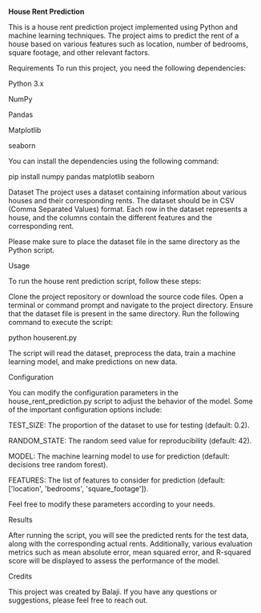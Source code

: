 **House Rent Prediction**

This is a house rent prediction project implemented using Python and machine learning techniques. The project aims to predict the rent of a house based on various features such as location, number of bedrooms, square footage, and other relevant factors.

Requirements
To run this project, you need the following dependencies:

Python 3.x

NumPy

Pandas

Matplotlib

seaborn

You can install the dependencies using the following command:


pip install numpy pandas matplotlib seaborn

Dataset
The project uses a dataset containing information about various houses and their corresponding rents. The dataset should be in CSV (Comma Separated Values) format. Each row in the dataset represents a house, and the columns contain the different features and the corresponding rent.

Please make sure to place the dataset file in the same directory as the Python script.

Usage

To run the house rent prediction script, follow these steps:

Clone the project repository or download the source code files.
Open a terminal or command prompt and navigate to the project directory.
Ensure that the dataset file is present in the same directory.
Run the following command to execute the script:


python houserent.py

The script will read the dataset, preprocess the data, train a machine learning model, and make predictions on new data.

Configuration

You can modify the configuration parameters in the house_rent_prediction.py script to adjust the behavior of the model. Some of the important configuration options include:

TEST_SIZE: The proportion of the dataset to use for testing (default: 0.2).

RANDOM_STATE: The random seed value for reproducibility (default: 42).

MODEL: The machine learning model to use for prediction (default: decisions tree random forest).

FEATURES: The list of features to consider for prediction (default: ['location', 'bedrooms', 'square_footage']).

Feel free to modify these parameters according to your needs.

Results

After running the script, you will see the predicted rents for the test data, along with the corresponding actual rents. Additionally, various evaluation metrics such as mean absolute error, mean squared error, and R-squared score will be displayed to assess the performance of the model.


Credits

This project was created by Balaji. If you have any questions or suggestions, please feel free to reach out.
